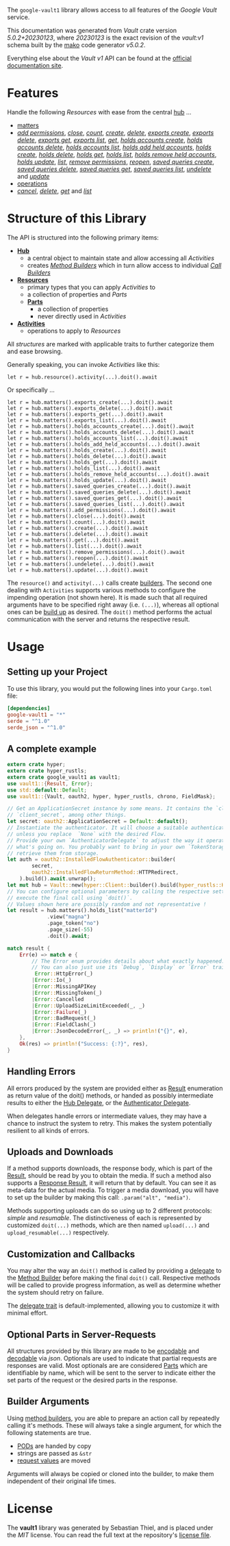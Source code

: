 <!---
DO NOT EDIT !
This file was generated automatically from 'src/generator/templates/api/README.md.mako'
DO NOT EDIT !
-->
The `google-vault1` library allows access to all features of the *Google Vault* service.

This documentation was generated from *Vault* crate version *5.0.2+20230123*, where *20230123* is the exact revision of the *vault:v1* schema built by the [mako](http://www.makotemplates.org/) code generator *v5.0.2*.

Everything else about the *Vault* *v1* API can be found at the
[official documentation site](https://developers.google.com/vault).
# Features

Handle the following *Resources* with ease from the central [hub](https://docs.rs/google-vault1/5.0.2+20230123/google_vault1/Vault) ... 

* [matters](https://docs.rs/google-vault1/5.0.2+20230123/google_vault1/api::Matter)
 * [*add permissions*](https://docs.rs/google-vault1/5.0.2+20230123/google_vault1/api::MatterAddPermissionCall), [*close*](https://docs.rs/google-vault1/5.0.2+20230123/google_vault1/api::MatterCloseCall), [*count*](https://docs.rs/google-vault1/5.0.2+20230123/google_vault1/api::MatterCountCall), [*create*](https://docs.rs/google-vault1/5.0.2+20230123/google_vault1/api::MatterCreateCall), [*delete*](https://docs.rs/google-vault1/5.0.2+20230123/google_vault1/api::MatterDeleteCall), [*exports create*](https://docs.rs/google-vault1/5.0.2+20230123/google_vault1/api::MatterExportCreateCall), [*exports delete*](https://docs.rs/google-vault1/5.0.2+20230123/google_vault1/api::MatterExportDeleteCall), [*exports get*](https://docs.rs/google-vault1/5.0.2+20230123/google_vault1/api::MatterExportGetCall), [*exports list*](https://docs.rs/google-vault1/5.0.2+20230123/google_vault1/api::MatterExportListCall), [*get*](https://docs.rs/google-vault1/5.0.2+20230123/google_vault1/api::MatterGetCall), [*holds accounts create*](https://docs.rs/google-vault1/5.0.2+20230123/google_vault1/api::MatterHoldAccountCreateCall), [*holds accounts delete*](https://docs.rs/google-vault1/5.0.2+20230123/google_vault1/api::MatterHoldAccountDeleteCall), [*holds accounts list*](https://docs.rs/google-vault1/5.0.2+20230123/google_vault1/api::MatterHoldAccountListCall), [*holds add held accounts*](https://docs.rs/google-vault1/5.0.2+20230123/google_vault1/api::MatterHoldAddHeldAccountCall), [*holds create*](https://docs.rs/google-vault1/5.0.2+20230123/google_vault1/api::MatterHoldCreateCall), [*holds delete*](https://docs.rs/google-vault1/5.0.2+20230123/google_vault1/api::MatterHoldDeleteCall), [*holds get*](https://docs.rs/google-vault1/5.0.2+20230123/google_vault1/api::MatterHoldGetCall), [*holds list*](https://docs.rs/google-vault1/5.0.2+20230123/google_vault1/api::MatterHoldListCall), [*holds remove held accounts*](https://docs.rs/google-vault1/5.0.2+20230123/google_vault1/api::MatterHoldRemoveHeldAccountCall), [*holds update*](https://docs.rs/google-vault1/5.0.2+20230123/google_vault1/api::MatterHoldUpdateCall), [*list*](https://docs.rs/google-vault1/5.0.2+20230123/google_vault1/api::MatterListCall), [*remove permissions*](https://docs.rs/google-vault1/5.0.2+20230123/google_vault1/api::MatterRemovePermissionCall), [*reopen*](https://docs.rs/google-vault1/5.0.2+20230123/google_vault1/api::MatterReopenCall), [*saved queries create*](https://docs.rs/google-vault1/5.0.2+20230123/google_vault1/api::MatterSavedQueryCreateCall), [*saved queries delete*](https://docs.rs/google-vault1/5.0.2+20230123/google_vault1/api::MatterSavedQueryDeleteCall), [*saved queries get*](https://docs.rs/google-vault1/5.0.2+20230123/google_vault1/api::MatterSavedQueryGetCall), [*saved queries list*](https://docs.rs/google-vault1/5.0.2+20230123/google_vault1/api::MatterSavedQueryListCall), [*undelete*](https://docs.rs/google-vault1/5.0.2+20230123/google_vault1/api::MatterUndeleteCall) and [*update*](https://docs.rs/google-vault1/5.0.2+20230123/google_vault1/api::MatterUpdateCall)
* [operations](https://docs.rs/google-vault1/5.0.2+20230123/google_vault1/api::Operation)
 * [*cancel*](https://docs.rs/google-vault1/5.0.2+20230123/google_vault1/api::OperationCancelCall), [*delete*](https://docs.rs/google-vault1/5.0.2+20230123/google_vault1/api::OperationDeleteCall), [*get*](https://docs.rs/google-vault1/5.0.2+20230123/google_vault1/api::OperationGetCall) and [*list*](https://docs.rs/google-vault1/5.0.2+20230123/google_vault1/api::OperationListCall)




# Structure of this Library

The API is structured into the following primary items:

* **[Hub](https://docs.rs/google-vault1/5.0.2+20230123/google_vault1/Vault)**
    * a central object to maintain state and allow accessing all *Activities*
    * creates [*Method Builders*](https://docs.rs/google-vault1/5.0.2+20230123/google_vault1/client::MethodsBuilder) which in turn
      allow access to individual [*Call Builders*](https://docs.rs/google-vault1/5.0.2+20230123/google_vault1/client::CallBuilder)
* **[Resources](https://docs.rs/google-vault1/5.0.2+20230123/google_vault1/client::Resource)**
    * primary types that you can apply *Activities* to
    * a collection of properties and *Parts*
    * **[Parts](https://docs.rs/google-vault1/5.0.2+20230123/google_vault1/client::Part)**
        * a collection of properties
        * never directly used in *Activities*
* **[Activities](https://docs.rs/google-vault1/5.0.2+20230123/google_vault1/client::CallBuilder)**
    * operations to apply to *Resources*

All *structures* are marked with applicable traits to further categorize them and ease browsing.

Generally speaking, you can invoke *Activities* like this:

```Rust,ignore
let r = hub.resource().activity(...).doit().await
```

Or specifically ...

```ignore
let r = hub.matters().exports_create(...).doit().await
let r = hub.matters().exports_delete(...).doit().await
let r = hub.matters().exports_get(...).doit().await
let r = hub.matters().exports_list(...).doit().await
let r = hub.matters().holds_accounts_create(...).doit().await
let r = hub.matters().holds_accounts_delete(...).doit().await
let r = hub.matters().holds_accounts_list(...).doit().await
let r = hub.matters().holds_add_held_accounts(...).doit().await
let r = hub.matters().holds_create(...).doit().await
let r = hub.matters().holds_delete(...).doit().await
let r = hub.matters().holds_get(...).doit().await
let r = hub.matters().holds_list(...).doit().await
let r = hub.matters().holds_remove_held_accounts(...).doit().await
let r = hub.matters().holds_update(...).doit().await
let r = hub.matters().saved_queries_create(...).doit().await
let r = hub.matters().saved_queries_delete(...).doit().await
let r = hub.matters().saved_queries_get(...).doit().await
let r = hub.matters().saved_queries_list(...).doit().await
let r = hub.matters().add_permissions(...).doit().await
let r = hub.matters().close(...).doit().await
let r = hub.matters().count(...).doit().await
let r = hub.matters().create(...).doit().await
let r = hub.matters().delete(...).doit().await
let r = hub.matters().get(...).doit().await
let r = hub.matters().list(...).doit().await
let r = hub.matters().remove_permissions(...).doit().await
let r = hub.matters().reopen(...).doit().await
let r = hub.matters().undelete(...).doit().await
let r = hub.matters().update(...).doit().await
```

The `resource()` and `activity(...)` calls create [builders][builder-pattern]. The second one dealing with `Activities` 
supports various methods to configure the impending operation (not shown here). It is made such that all required arguments have to be 
specified right away (i.e. `(...)`), whereas all optional ones can be [build up][builder-pattern] as desired.
The `doit()` method performs the actual communication with the server and returns the respective result.

# Usage

## Setting up your Project

To use this library, you would put the following lines into your `Cargo.toml` file:

```toml
[dependencies]
google-vault1 = "*"
serde = "^1.0"
serde_json = "^1.0"
```

## A complete example

```Rust
extern crate hyper;
extern crate hyper_rustls;
extern crate google_vault1 as vault1;
use vault1::{Result, Error};
use std::default::Default;
use vault1::{Vault, oauth2, hyper, hyper_rustls, chrono, FieldMask};

// Get an ApplicationSecret instance by some means. It contains the `client_id` and 
// `client_secret`, among other things.
let secret: oauth2::ApplicationSecret = Default::default();
// Instantiate the authenticator. It will choose a suitable authentication flow for you, 
// unless you replace  `None` with the desired Flow.
// Provide your own `AuthenticatorDelegate` to adjust the way it operates and get feedback about 
// what's going on. You probably want to bring in your own `TokenStorage` to persist tokens and
// retrieve them from storage.
let auth = oauth2::InstalledFlowAuthenticator::builder(
        secret,
        oauth2::InstalledFlowReturnMethod::HTTPRedirect,
    ).build().await.unwrap();
let mut hub = Vault::new(hyper::Client::builder().build(hyper_rustls::HttpsConnectorBuilder::new().with_native_roots().https_or_http().enable_http1().enable_http2().build()), auth);
// You can configure optional parameters by calling the respective setters at will, and
// execute the final call using `doit()`.
// Values shown here are possibly random and not representative !
let result = hub.matters().holds_list("matterId")
             .view("magna")
             .page_token("no")
             .page_size(-55)
             .doit().await;

match result {
    Err(e) => match e {
        // The Error enum provides details about what exactly happened.
        // You can also just use its `Debug`, `Display` or `Error` traits
         Error::HttpError(_)
        |Error::Io(_)
        |Error::MissingAPIKey
        |Error::MissingToken(_)
        |Error::Cancelled
        |Error::UploadSizeLimitExceeded(_, _)
        |Error::Failure(_)
        |Error::BadRequest(_)
        |Error::FieldClash(_)
        |Error::JsonDecodeError(_, _) => println!("{}", e),
    },
    Ok(res) => println!("Success: {:?}", res),
}

```
## Handling Errors

All errors produced by the system are provided either as [Result](https://docs.rs/google-vault1/5.0.2+20230123/google_vault1/client::Result) enumeration as return value of
the doit() methods, or handed as possibly intermediate results to either the 
[Hub Delegate](https://docs.rs/google-vault1/5.0.2+20230123/google_vault1/client::Delegate), or the [Authenticator Delegate](https://docs.rs/yup-oauth2/*/yup_oauth2/trait.AuthenticatorDelegate.html).

When delegates handle errors or intermediate values, they may have a chance to instruct the system to retry. This 
makes the system potentially resilient to all kinds of errors.

## Uploads and Downloads
If a method supports downloads, the response body, which is part of the [Result](https://docs.rs/google-vault1/5.0.2+20230123/google_vault1/client::Result), should be
read by you to obtain the media.
If such a method also supports a [Response Result](https://docs.rs/google-vault1/5.0.2+20230123/google_vault1/client::ResponseResult), it will return that by default.
You can see it as meta-data for the actual media. To trigger a media download, you will have to set up the builder by making
this call: `.param("alt", "media")`.

Methods supporting uploads can do so using up to 2 different protocols: 
*simple* and *resumable*. The distinctiveness of each is represented by customized 
`doit(...)` methods, which are then named `upload(...)` and `upload_resumable(...)` respectively.

## Customization and Callbacks

You may alter the way an `doit()` method is called by providing a [delegate](https://docs.rs/google-vault1/5.0.2+20230123/google_vault1/client::Delegate) to the 
[Method Builder](https://docs.rs/google-vault1/5.0.2+20230123/google_vault1/client::CallBuilder) before making the final `doit()` call. 
Respective methods will be called to provide progress information, as well as determine whether the system should 
retry on failure.

The [delegate trait](https://docs.rs/google-vault1/5.0.2+20230123/google_vault1/client::Delegate) is default-implemented, allowing you to customize it with minimal effort.

## Optional Parts in Server-Requests

All structures provided by this library are made to be [encodable](https://docs.rs/google-vault1/5.0.2+20230123/google_vault1/client::RequestValue) and 
[decodable](https://docs.rs/google-vault1/5.0.2+20230123/google_vault1/client::ResponseResult) via *json*. Optionals are used to indicate that partial requests are responses 
are valid.
Most optionals are are considered [Parts](https://docs.rs/google-vault1/5.0.2+20230123/google_vault1/client::Part) which are identifiable by name, which will be sent to 
the server to indicate either the set parts of the request or the desired parts in the response.

## Builder Arguments

Using [method builders](https://docs.rs/google-vault1/5.0.2+20230123/google_vault1/client::CallBuilder), you are able to prepare an action call by repeatedly calling it's methods.
These will always take a single argument, for which the following statements are true.

* [PODs][wiki-pod] are handed by copy
* strings are passed as `&str`
* [request values](https://docs.rs/google-vault1/5.0.2+20230123/google_vault1/client::RequestValue) are moved

Arguments will always be copied or cloned into the builder, to make them independent of their original life times.

[wiki-pod]: http://en.wikipedia.org/wiki/Plain_old_data_structure
[builder-pattern]: http://en.wikipedia.org/wiki/Builder_pattern
[google-go-api]: https://github.com/google/google-api-go-client

# License
The **vault1** library was generated by Sebastian Thiel, and is placed 
under the *MIT* license.
You can read the full text at the repository's [license file][repo-license].

[repo-license]: https://github.com/Byron/google-apis-rsblob/main/LICENSE.md

